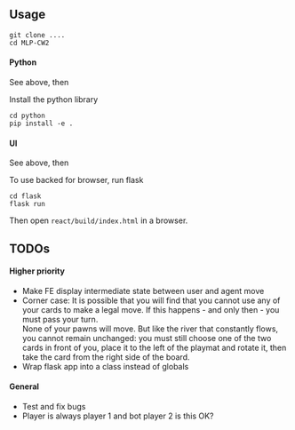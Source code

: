 
## Usage

```
git clone ....
cd MLP-CW2
```

#### Python

See above, then

Install the python library

```
cd python
pip install -e .
```

#### UI

See above, then

To use backed for browser, run flask

```
cd flask
flask run
```

Then open `react/build/index.html` in a browser.

## TODOs

#### Higher priority

* Make FE display intermediate state between user and agent move
* Corner case: It is possible that you will find that you cannot use any of your cards to make a legal move. If this happens - and only then - you must pass your turn. 
<br/>None of your pawns will move. But like the river that constantly flows, you cannot remain unchanged: you must still choose one of the two cards in front of you, place it to the left of the playmat and rotate it, then take the card from the right side of the board.
* Wrap flask app into a class instead of globals
  
#### General

* Test and fix bugs
* Player is always player 1 and bot player 2 is this OK?
